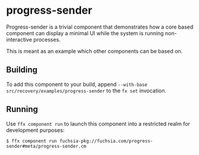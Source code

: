 # progress-sender

Progress-sender is a trivial component that demonstrates how a core based component can display a minimal UI while the system is running non-interactive processes.

This is meant as an example which other components can be based on.

## Building

To add this component to your build, append
`--with-base src/recovery/examples/progress-sender`
to the `fx set` invocation.

## Running

Use `ffx component run` to launch this component into a restricted realm
for development purposes:

```
$ ffx component run fuchsia-pkg://fuchsia.com/progress-sender#meta/progress-sender.cm
```